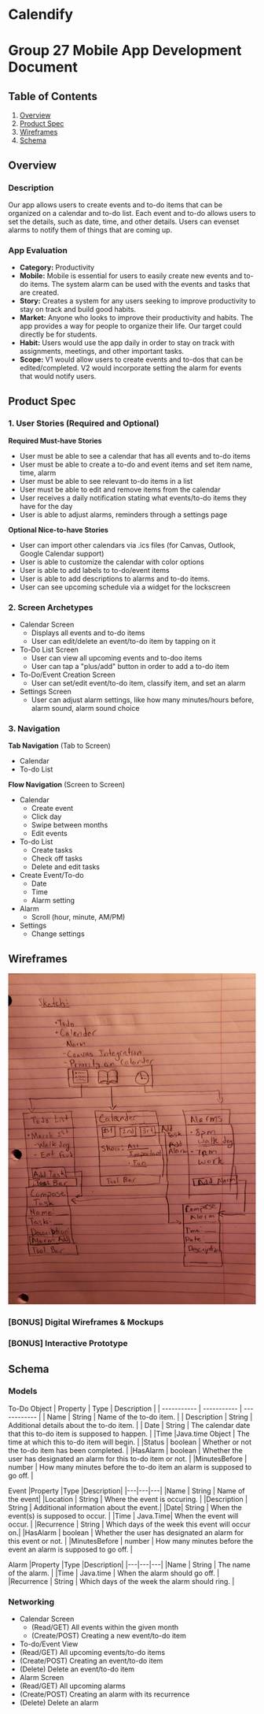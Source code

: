 # Calendify
# Group 27 Mobile App Development Document    

## Table of Contents
1. [Overview](#Overview)
1. [Product Spec](#Product-Spec)
1. [Wireframes](#Wireframes)
2. [Schema](#Schema)

## Overview
### Description
Our app allows users to create events and to-do items that can be organized on a calendar and to-do list. Each event and to-do allows users to set the details, such as date, time, and other details. Users can evenset alarms to notify them of things that are coming up.

### App Evaluation
- **Category:** Productivity
- **Mobile:** Mobile is essential for users to easily create new events and to-do items. The system alarm can be used with the events and tasks that are created.
- **Story:** Creates a system for any users seeking to improve productivity to stay on track and build good habits.
- **Market:** Anyone who looks to improve their productivity and habits. The app provides a way for people to organize their life. Our target could directly be for students.
- **Habit:** Users would use the app daily in order to stay on track with assignments, meetings, and other important tasks.
- **Scope:** V1 would allow users to create events and to-dos that can be edited/completed. V2 would incorporate setting the alarm for events that would notify users.

## Product Spec

### 1. User Stories (Required and Optional)

**Required Must-have Stories**

* User must be able to see a calendar that has all events and to-do items
* User must be able to create a to-do and event items and set item name, time, alarm
* User must be able to see relevant to-do items in a list
* User must be able to edit and remove items from the calendar
* User receives a daily notification stating what events/to-do items they have for the day
* User is able to adjust alarms, reminders through a settings page


**Optional Nice-to-have Stories**

* User can import other calendars via .ics files (for Canvas, Outlook, Google Calendar support)
* User is able to customize the calendar with color options
* User is able to add labels to to-do/event items
* User is able to add descriptions to alarms and to-do items. 
* User can see upcoming schedule via a widget for the lockscreen

### 2. Screen Archetypes

* Calendar Screen
   * Displays all events and to-do items
   * User can edit/delete an event/to-do item by tapping on it
* To-Do List Screen
   * User can view all upcoming events and to-doo items
   * User can tap a "plus/add" button in order to add a to-do item
* To-Do/Event Creation Screen
    * User can set/edit event/to-do item, classify item, and set an alarm 
* Settings Screen
    * User can adjust alarm settings, like how many minutes/hours before, alarm sound, alarm sound choice

### 3. Navigation

**Tab Navigation** (Tab to Screen)

* Calendar
* To-do List

**Flow Navigation** (Screen to Screen)

* Calendar
   * Create event
   * Click day
   * Swipe between months
   * Edit events
* To-do List
   * Create tasks
   * Check off tasks
   * Delete and edit tasks
* Create Event/To-do
   * Date
   * Time
   * Alarm setting
* Alarm
   * Scroll (hour, minute, AM/PM)
* Settings
    * Change settings

## Wireframes
<img src="wireframe.jpg" width=600>

### [BONUS] Digital Wireframes & Mockups

### [BONUS] Interactive Prototype

## Schema 
### Models
To-Do Object
| Property      | Type | Description |
| ----------- | ----------- | ------------ |
| Name | String  | Name of the to-do item. |
| Description | String | Additional details about the to-do item. |
| Date | String | The calendar date that this to-do item is supposed to happen. |
|Time |Java.time Object | The time at which this to-do item will begin. |
|Status | boolean | Whether or not the to-do item has been completed. |
|HasAlarm | boolean | Whether the user has designated an alarm for this to-do item or not. |
|MinutesBefore | number | How many minutes before the to-do item an alarm is supposed to go off. |

Event
|Property |Type |Description|
|---|---|---|
|Name | String | Name of the event|
|Location | String | Where the event is occuring. |
|Description | String | Additional information about the event.|
|Date| String | When the event(s) is supposed to occur. |
|Time | Java.Time| When the event will occur. |
|Recurrence | String | Which days of the week this event will occur on.|
|HasAlarm | boolean | Whether the user has designated an alarm for this event or not. |
|MinutesBefore | number | How many minutes before the event an alarm is supposed to go off. |

Alarm 
|Property |Type |Description|
|---|---|---|
|Name | String | The name of the alarm. |
|Time | Java.time | When the alarm should go off. |
|Recurrence | String | Which days of the week the alarm should ring. |

### Networking
* Calendar Screen
  * (Read/GET) All events within the given month
  * (Create/POST) Creating a new event/to-do item
 * To-do/Event View 
  * (Read/GET) All upcoming events/to-do items
  * (Create/POST) Creating an event/to-do item
  * (Delete) Delete an event/to-do item
 * Alarm Screen
  * (Read/GET) All upcoming alarms
  * (Create/POST) Creating an alarm with its recurrence
  * (Delete) Delete an alarm
